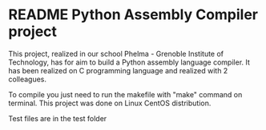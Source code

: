 # README Python Assembly Compiler project

This project, realized in our school Phelma - Grenoble Institute of Technology, has for aim to build a Python assembly language compiler.
It has been realized on C programming language and  realized with 2 colleagues.

To compile you just need to run the makefile with "make" command on terminal. This project was done on Linux CentOS distribution.

Test files are in the test folder
